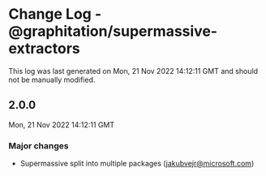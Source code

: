 # Change Log - @graphitation/supermassive-extractors

This log was last generated on Mon, 21 Nov 2022 14:12:11 GMT and should not be manually modified.

<!-- Start content -->

## 2.0.0

Mon, 21 Nov 2022 14:12:11 GMT

### Major changes

- Supermassive split into multiple packages (jakubvejr@microsoft.com)
